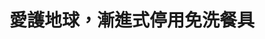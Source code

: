 ---
id: "13"
lang: zh-tw
publish: "TRUE"
description: 「全國漸進式禁止使用免洗餐具」連署案
selected: "FALSE"
blog_selected: "FALSE"
thumbnail: https://cm.pdis.tw/images/post/1uMjQNtzcfw95RtklJ7fPxOZWonyXmedp.jpg
title: 愛護地球，漸進式停用免洗餐具
introduction:
  content: >-
    本案的提案人建議漸進式停用免洗餐具，推廣民眾養成隨身攜帶環保餐具的習慣，或從店家方面著手，提供消費者可重複使用的餐具。附議的民眾也多認為，大多數的免洗餐具為塑膠製成，若因回收不當成為海洋廢棄物，再讓海洋生物吞食塑膠微粒，最後被影響的仍是人類。

    這次提案與環保署自民國91年起推動之限塑政策方向相符，環保署也再次說明將會以分階段、分對象之方式，抑制購物用塑膠袋及免洗餐具的使用量，未來亦會逐步擴大免洗餐具禁用管制對象，希望能視民眾環保觀念與生活習慣之改變，滾動檢討相關措施，由宣導與管制雙管齊下，引導廢棄物源頭減量與促進資源循環再利用。
color: green
join:
  type: 提
  title: 全國漸進式禁止使用免洗餐具
  link: https://join.gov.tw/idea/detail/baa8dc6e-4dea-4c05-bdc4-a19c97edc62c
  image: https://cm.pdis.tw/images/post/1cMC8PdNVeuI1zGUc9Cv0NBI4l4tvJ4OO.jpg
layout: post
departments:
  - 環保署
embed:
  mind_map:
    links:
      - https://miro.com/app/live-embed/o9J_k0ERQiU=/?moveToViewport=-3812,-1489,8849,3299
  transcript:
    links:
      - https://sayit.pdis.nat.gov.tw/2017-07-14-%E9%96%8B%E6%94%BE%E6%94%BF%E5%BA%9C%E8%81%AF%E7%B5%A1%E4%BA%BA%E7%AC%AC%E5%8D%81%E4%B8%89%E6%AC%A1%E5%8D%94%E4%BD%9C%E6%9C%83%E8%AD%B0
---